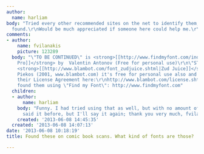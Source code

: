 ```yaml
---
author:
  name: harliam
body: "Tried every other recommended sites on the net to identify them, but no results
  found.\r\nWould be much appreciated if someone here could help me.\r\n\r\nThanks."
comments:
- author:
    name: fvilanakis
    picture: 123289
  body: "\"TO BE CONTINUED\" is <strong>[[http://www.findmyfont.com/index.php/fonts/font-preview?fset=Dafont-2&ffam=ObelixPro%20-%20Regular&fid=56a04aac7858fdfde34e867cf5e9b140&fsize=60&text=To%20BE%20CONTINUED&wrap=2|Obelix
    Pro]]</strong> by  Valentin Antonov (Free for personal use)\r\n\"STOP IT\" is
    <strong>[[http://www.blambot.com/font_zudjuice.shtml|Zud Juice]]</strong> by Nate
    Piekos (2001, www.blambot.com) it's free for personal use also and you can find
    their License Agreement here:\r\nhttp://www.blambot.com/license.shtml\r\n\r\n------------------\r\nI
    found them using \"Find my Font\": http://www.findmyfont.com"
  children:
  - author:
      name: harliam
    body: "Funny. I had tried using that as well, but with no amount of luck it seems.\r\nI've
      said it before, but I'll say it again; thank you very much, fvilanakis."
    created: '2013-06-08 14:45:35'
  created: '2013-06-08 14:07:13'
date: '2013-06-08 10:18:19'
title: Found these on comic book scans. What kind of fonts are those?

---
```

